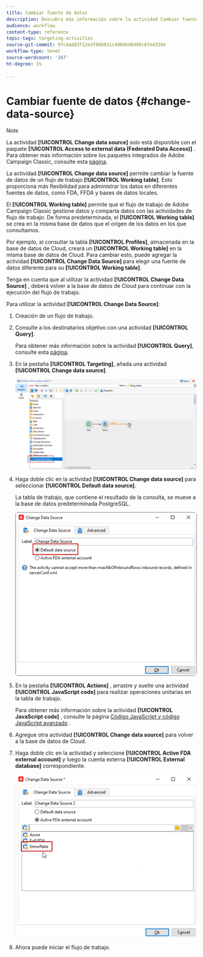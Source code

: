 ```yaml
---
title: Cambiar fuente de datos
description: Descubra más información sobre la actividad Cambiar fuente de datos
audience: workflow
content-type: reference
topic-tags: targeting-activities
source-git-commit: 9fc4add3f12e3f06b031c4969bd8409c67e4359e
workflow-type: tm+mt
source-wordcount: '267'
ht-degree: 1%

---
```


# Cambiar fuente de datos {#change-data-source}

>[!NOTE]
>
> La actividad **[!UICONTROL Change data source]** solo está disponible con el paquete **[!UICONTROL Access to external data (Federated Data Access)]** . Para obtener más información sobre los paquetes integrados de Adobe Campaign Classic, consulte esta [página](../../installation/using/installing-campaign-standard-packages.md).

La actividad **[!UICONTROL Change data source]** permite cambiar la fuente de datos de un flujo de trabajo **[!UICONTROL Working table]**. Esto proporciona más flexibilidad para administrar los datos en diferentes fuentes de datos, como FDA, FFDA y bases de datos locales.

El **[!UICONTROL Working table]** permite que el flujo de trabajo de Adobe Campaign Classic gestione datos y comparta datos con las actividades de flujo de trabajo.
De forma predeterminada, el **[!UICONTROL Working table]** se crea en la misma base de datos que el origen de los datos en los que consultamos.

Por ejemplo, al consultar la tabla **[!UICONTROL Profiles]**, almacenada en la base de datos de Cloud, creará un **[!UICONTROL Working table]** en la misma base de datos de Cloud.
Para cambiar esto, puede agregar la actividad **[!UICONTROL Change Data Source]** para elegir una fuente de datos diferente para su **[!UICONTROL Working table]**.

Tenga en cuenta que al utilizar la actividad **[!UICONTROL Change Data Source]** , deberá volver a la base de datos de Cloud para continuar con la ejecución del flujo de trabajo.

Para utilizar la actividad **[!UICONTROL Change Data Source]**:

1. Creación de un flujo de trabajo.

1. Consulte a los destinatarios objetivo con una actividad **[!UICONTROL Query]**.

   Para obtener más información sobre la actividad **[!UICONTROL Query]**, consulte esta [página](../../workflow/using/query.md#creating-a-query).

1. En la pestaña **[!UICONTROL Targeting]**, añada una actividad **[!UICONTROL Change data source]**.

   ![](assets/change-data-source.png)

1. Haga doble clic en la actividad **[!UICONTROL Change data source]** para seleccionar **[!UICONTROL Default data source]**.

   La tabla de trabajo, que contiene el resultado de la consulta, se mueve a la base de datos predeterminada PostgreSQL.

   ![](assets/change-data-source_2.png)

1. En la pestaña **[!UICONTROL Actions]** , arrastre y suelte una actividad **[!UICONTROL JavaScript code]** para realizar operaciones unitarias en la tabla de trabajo.

   Para obtener más información sobre la actividad **[!UICONTROL JavaScript code]** , consulte la página [Código JavaScript y código JavaScript avanzado](../../workflow/using/sql-code-and-javascript-code.md#javascript-code) .

1. Agregue otra actividad **[!UICONTROL Change data source]** para volver a la base de datos de Cloud.

1. Haga doble clic en la actividad y seleccione **[!UICONTROL Active FDA external account]** y luego la cuenta externa **[!UICONTROL External database]** correspondiente.

   ![](assets/change-data-source_3.png)

1. Ahora puede iniciar el flujo de trabajo.

